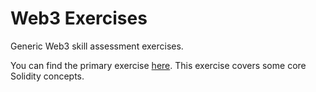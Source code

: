 # Web3 Exercises
Generic Web3 skill assessment exercises.

You can find the primary exercise [here](./1-hello-world-web3). This exercise covers some core Solidity concepts.
